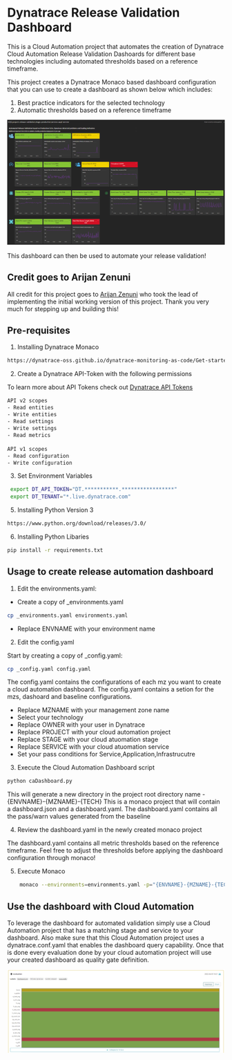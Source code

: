 # Dynatrace Release Validation Dashboard

This is a Cloud Automation project that automates the creation of Dynatrace Cloud Automation Release Validation Dashoards for different base technologies including automated thresholds based on a reference timeframe.

This project creates a Dynatrace Monaco based dashboard configuration that you can use to create a dashboard as shown below which includes:
1. Best practice indicators for the selected technology
2. Automatic thresholds based on a reference timeframe

![](./image/dashboard.png)

This dashboard can then be used to automate your release validation!

## Credit goes to Arijan Zenuni

All credit for this project goes to [Arijan Zenuni](https://github.com/ajzenuni) who took the lead of implementing the initial working version of this project. Thank you very much for stepping up and building this!

## Pre-requisites 

1. Installing Dynatrace Monaco

```bash
https://dynatrace-oss.github.io/dynatrace-monitoring-as-code/Get-started/installation
```

2. Create a Dynatrace API-Token with the following permissions

To learn more about API Tokens check out [Dynatrace API Tokens](https://www.dynatrace.com/support/help/dynatrace-api/basics/dynatrace-api-authentication)

```
API v2 scopes
- Read entities
- Write entities
- Read settings
- Write settings
- Read metrics

API v1 scopes
- Read configuration
- Write configuration
```

3. Set Environment Variables
```bash
 export DT_API_TOKEN="DT.***********.*****************"
 export DT_TENANT="*.live.dynatrace.com"
```
5. Installing Python Version 3

```bash
https://www.python.org/download/releases/3.0/
```

6. Installing Python Libaries
```bash
pip install -r requirements.txt
```

## Usage to create release automation dashboard
1. Edit the environments.yaml:

- Create a copy of _environments.yaml
```bash
cp _environments.yaml environments.yaml
```

- Replace ENVNAME with your environment name

2. Edit the config.yaml

Start by creating a copy of _config.yaml:
```bash
cp _config.yaml config.yaml
```

The config.yaml contains the configurations of each mz you want to create a cloud automation dashboard. 
The config.yaml contains a setion for the mzs, dashoard and baseline configurations.

- Replace MZNAME with your management zone name
- Select your technology
- Replace OWNER with your user in Dynatrace
- Replace PROJECT with your cloud automation project
- Replace STAGE with your cloud atuomation stage
- Replace SERVICE with your cloud atuomation service
- Set your pass conditions for Service,Application,Infrastrucutre

3. Execute the Cloud Automation Dashboard script
```bash
python caDashboard.py
```
This will generate a new directory in the project root directory name - {ENVNAME}-{MZNAME}-{TECH}
This is a monaco project that will contain a dashboard.json and a dashboard.yaml. The dashboard.yaml contains all the pass/warn values generated from the baseline

4. Review the dashboard.yaml in the newly created monaco project

The dashboard.yaml contains all metric thresholds based on the reference timeframe. Feel free to adjust the thresholds before applying the dashboard configuration through monaco!

5. Execute Monaco
```bash
	monaco --environments=environments.yaml -p="{ENVNAME}-{MZNAME}-{TECH}"
```

## Use the dashboard with Cloud Automation

To leverage the dashboard for automated validation simply use a Cloud Automation project that has a matching stage and service to your dashboard. Also make sure that this Cloud Automation project uses a dynatrace.conf.yaml that enables the dashboard query capability. Once that is done every evaluation done by your cloud automation project will use your created dashboard as quality gate definition.

![](./image/evaluationheatmap.png)